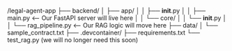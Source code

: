 /legal-agent-app
├── backend/
│   ├── app/
│   │   ├── __init__.py
│   │   ├── main.py        <-- Our FastAPI server will live here
│   │   └── core/
│   │       └── __init__.py
│   │       └── rag_pipeline.py  <-- Our RAG logic will move here
├── data/
│   └── sample_contract.txt
├── .devcontainer/
├── requirements.txt
└── test_rag.py (we will no longer need this soon)